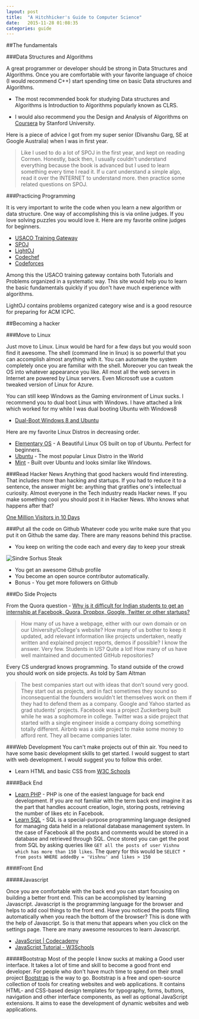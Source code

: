 ```yaml
---
layout: post
title:  "A Hitchhicker's Guide to Computer Science"
date:   2015-11-28 01:08:35
categories: guide
---
```



##The fundamentals

###Data Structures and Algorithms

A great programmer or developer should be strong in Data Structures and Algorithms. Once you are comfortable with your favorite language of choice (I would recommend C++) start spending time on basic Data structures and Algorithms.

* The most recommended book for studying Data structures and Algorithms is Introduction to Algorithms popularly known as CLRS.

* I would also recommend you the Design and Analysis of Algorithms on [Coursera](https://www.coursera.org/course/algo) by Stanford University.

Here is a piece of advice I got from my super senior (Divanshu Garg, SE at Google Australia) when I was in first year. 

> Like I used to do a lot of SPOJ in the first year, and kept on reading Cormen. Honestly, back then, I usually couldn't understand everything because the book is advanced but I used to learn something every time I read it. If u cant understand a simple algo, read it over the INTERNET to understand more. then practice some related questions on SPOJ.

###Practicing Programming

It is very important to write the code when you learn a new algorithm or data structure. One way of accomplishing this is via online judges. If you love solving puzzles you would love it. Here are my favorite online judges for beginners.

* [USACO Training Gateway](http://train.usaco.org/usacogate)
* [SPOJ](http://spoj.com/)
* [LightOJ](http://lightoj.com/)
* [Codechef](http://codechef.com/)
* [Codeforces](http://codeforces.com)

Among this the USACO training gateway contains both Tutorials and Problems organized in a systematic way. This site would help you to learn the basic fundamentals quickly if you don't have much experience with algorithms. 

LightOJ contains problems organized category wise and is a good resource for preparing for ACM ICPC. 


##Becoming a hacker

###Move to Linux

Just move to Linux. Linux would be hard for a few days but you would soon find it awesome. The shell (command line in linux) is so powerful that you can accomplish almost anything with it. You can automate the system completely once you are familiar with the shell. Moreover you can tweak the OS into whatever appearance you like. All most all the web servers in Internet are powered by Linux servers. Even Microsoft use a custom tweaked version of Linux for Azure. 

You can still keep Windows as the Gaming environment of Linux sucks. I recommend you to dual boot Linux with Windows. I have attached a link which worked for my while I was dual booting Ubuntu with Windows8

* [Dual-Boot Windows 8 and Ubuntu](https://www.youtube.com/watch?v=wNCSbTyUzoM)


Here are my favorite Linux Distros in decreasing order. 

* [Elementary OS](https://elementary.io/) - A Beautiful Linux OS built on top of Ubuntu. Perfect for beginners.
* [Ubuntu](www.ubuntu.com/) - The most popular Linux Distro in the World
* [Mint](linuxmint.com/) - Built over Ubuntu and looks similar like Windows. 

###Read Hacker News
 Anything that good hackers would find interesting. That includes more than hacking and startups. If you had to reduce it to a sentence, the answer might be: anything that gratifies one's intellectual curiosity. Almost everyone in the Tech industry reads Hacker news. If you make something cool you should post it in Hacker News. Who knows what happens after that?

 [One Million Visitors in 10 Days](http://feross.org/youtube-instant-media-frenzy/)

###Put all the code on Github
Whatever code you write make sure that you put it on Github the same day. There are many reasons behind this practise.
* You keep on writing the code each and every day to keep your streak

![Sindre Sorhus Steak](https://raw.githubusercontent.com/hackerkid/hackerkid.github.io/master/static/streak.png)
* You get an awesome Github profile
* You become an open source contributor automatically.
* Bonus - You get more followers on Github

###Do Side Projects

From the Quora question - [Why is it difficult for Indian students to get an internship at Facebook, Quora, Dropbox, Google, Twitter or other startups?](https://www.quora.com/Why-is-it-difficult-for-Indian-students-to-get-an-internship-at-Facebook-Quora-Dropbox-Google-Twitter-or-other-startups)

>How many of us have a webpage, either with our own domain or on our University/College's website? How many of us bother to keep it updated, add relevant information like projects undertaken, neatly written and explained project reports, demos if possible? I know the answer. Very few. Students in US? Quite a lot! How many of us have well maintained and documented GitHub repositories?

Every CS undergrad knows programming. To stand outside of the crowd you should work on side projects. As told by Sam Altman

> The best companies start out with ideas that don’t sound very good.  They start out as projects, and in fact sometimes they sound so inconsequential the founders wouldn't let themselves work on them if they had to defend them as a company.  Google and Yahoo started as grad students’ projects.  Facebook was a project Zuckerberg built while he was a sophomore in college.  Twitter was a side project that started with a single engineer inside a company doing something totally different.  Airbnb was a side project to make some money to afford rent.  They all became companies later.


###Web Development
You can't make projects out of thin air. You need to have some basic development skills to get started. I would suggest to start with web development. I would suggest you to follow this order. 
* Learn HTML and basic CSS from [W3C Schools](www.w3schools.com/)

####Back End


* [Learn PHP](http://www.w3schools.com/php/default.asp) - PHP is one of the easiest language for back end development. If you are not familiar with the term back end imagine it as the part that handles account creation, login, storing posts, retrieving the number of likes etc in Facebook.
* [Learn SQL](http://www.w3schools.com/sql/default.asp) - SQL is a special-purpose programming language designed for managing data held in a relational database management system. In the case of Facebook all the posts and comments would be stored in a database and retrieved through  SQL. Once stored you can get the post from SQL by asking queries like `GET all the posts of user Vishnu which has more than 150 likes`. The query for this would be `SELECT * from posts WHERE addedBy = 'Vishnu' and likes > 150`

####Front End

#####Javascript

Once you are comfortable with the back end you can start focusing on building a better front end. This can be accomplished by learning Javascript. Javascript is the programming language for the browser and helps to add cool things to the front end. Have you noticed the posts filling automatically when you reach the bottom of the browser? This is done with the help of Javascript. So is that menu that appears when you click on the settings page. There are many awesome resources to learn Javascript. 

* [JavaScript | Codecademy](https://www.codecademy.com/learn/javascript)
* [JavaScript Tutorial - W3Schools](http://www.w3schools.com/js/)

#####Bootstrap
Most of the people I know sucks at making a Good user interface. It takes a lot of time and skill to become a good front end developer. For people who don't have much time to spend on their small project [Bootstrap](getbootstrap.com) is the way to go. Bootstrap is a free and open-source collection of tools for creating websites and web applications. It contains HTML- and CSS-based design templates for typography, forms, buttons, navigation and other interface components, as well as optional JavaScript extensions. It aims to ease the development of dynamic websites and web applications.





